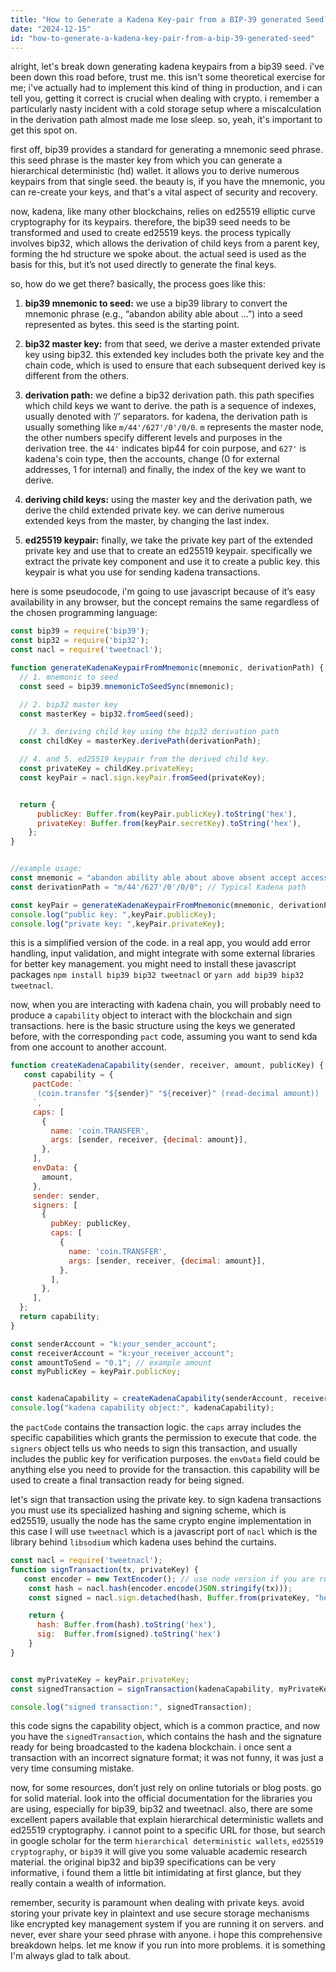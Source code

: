 ```yaml
---
title: "How to Generate a Kadena Key-pair from a BIP-39 generated Seed?"
date: "2024-12-15"
id: "how-to-generate-a-kadena-key-pair-from-a-bip-39-generated-seed"
---
```


alright, let's break down generating kadena keypairs from a bip39 seed. i've been down this road before, trust me. this isn't some theoretical exercise for me; i've actually had to implement this kind of thing in production, and i can tell you, getting it correct is crucial when dealing with crypto. i remember a particularly nasty incident with a cold storage setup where a miscalculation in the derivation path almost made me lose sleep. so, yeah, it's important to get this spot on.

first off, bip39 provides a standard for generating a mnemonic seed phrase. this seed phrase is the master key from which you can generate a hierarchical deterministic (hd) wallet. it allows you to derive numerous keypairs from that single seed. the beauty is, if you have the mnemonic, you can re-create your keys, and that's a vital aspect of security and recovery.

now, kadena, like many other blockchains, relies on ed25519 elliptic curve cryptography for its keypairs. therefore, the bip39 seed needs to be transformed and used to create ed25519 keys. the process typically involves bip32, which allows the derivation of child keys from a parent key, forming the hd structure we spoke about. the actual seed is used as the basis for this, but it’s not used directly to generate the final keys.

so, how do we get there? basically, the process goes like this:

1.  **bip39 mnemonic to seed:** we use a bip39 library to convert the mnemonic phrase (e.g., “abandon ability able about …”) into a seed represented as bytes. this seed is the starting point.

2.  **bip32 master key:** from that seed, we derive a master extended private key using bip32. this extended key includes both the private key and the chain code, which is used to ensure that each subsequent derived key is different from the others.

3.  **derivation path:** we define a bip32 derivation path. this path specifies which child keys we want to derive. the path is a sequence of indexes, usually denoted with ‘/’ separators. for kadena, the derivation path is usually something like `m/44'/627'/0'/0/0`. `m` represents the master node, the other numbers specify different levels and purposes in the derivation tree. the `44'` indicates bip44 for coin purpose, and `627'` is kadena's coin type, then the accounts, change (0 for external addresses, 1 for internal) and finally, the index of the key we want to derive.

4.  **deriving child keys:** using the master key and the derivation path, we derive the child extended private key. we can derive numerous extended keys from the master, by changing the last index.

5.  **ed25519 keypair:** finally, we take the private key part of the extended private key and use that to create an ed25519 keypair. specifically we extract the private key component and use it to create a public key. this keypair is what you use for sending kadena transactions.

here is some pseudocode, i'm going to use javascript because of it’s easy availability in any browser, but the concept remains the same regardless of the chosen programming language:

```javascript
const bip39 = require('bip39');
const bip32 = require('bip32');
const nacl = require('tweetnacl');

function generateKadenaKeypairFromMnemonic(mnemonic, derivationPath) {
  // 1. mnemonic to seed
  const seed = bip39.mnemonicToSeedSync(mnemonic);

  // 2. bip32 master key
  const masterKey = bip32.fromSeed(seed);

    // 3. deriving child key using the bip32 derivation path
  const childKey = masterKey.derivePath(derivationPath);

  // 4. and 5. ed25519 keypair from the derived child key.
  const privateKey = childKey.privateKey;
  const keyPair = nacl.sign.keyPair.fromSeed(privateKey);


  return {
      publicKey: Buffer.from(keyPair.publicKey).toString('hex'),
      privateKey: Buffer.from(keyPair.secretKey).toString('hex'),
    };
}


//example usage:
const mnemonic = "abandon ability able about above absent accept access accident account achieve acid acoustic acquire act actual adapt add address adjust adult advance advice affair affect afford after again against age agency agent ago agree aid air album alcohol alert alien alike alive all alone along aloud already also alter always amateur amazing among amount ample ancient anger angle angry animal announce annual another answer antenna anthem any apart apartment appear apple apply appoint approach approve april area argue arm army around arouse arrange arrive art article artist as ask assist assume at atomic attach attack attend attitude attract auction audience august aunt author automatic available average avoid awake award aware away awful";
const derivationPath = "m/44'/627'/0'/0/0"; // Typical Kadena path

const keyPair = generateKadenaKeypairFromMnemonic(mnemonic, derivationPath);
console.log("public key: ",keyPair.publicKey);
console.log("private key: ",keyPair.privateKey);
```

this is a simplified version of the code. in a real app, you would add error handling, input validation, and might integrate with some external libraries for better key management. you might need to install these javascript packages `npm install bip39 bip32 tweetnacl` or `yarn add bip39 bip32 tweetnacl`.

now, when you are interacting with kadena chain, you will probably need to produce a `capability` object to interact with the blockchain and sign transactions. here is the basic structure using the keys we generated before, with the corresponding `pact` code, assuming you want to send kda from one account to another account.

```javascript
function createKadenaCapability(sender, receiver, amount, publicKey) {
   const capability = {
     pactCode: `
      (coin.transfer "${sender}" "${receiver}" (read-decimal amount))
     `,
     caps: [
       {
         name: 'coin.TRANSFER',
         args: [sender, receiver, {decimal: amount}],
       },
     ],
     envData: {
       amount,
     },
     sender: sender,
     signers: [
       {
         pubKey: publicKey,
         caps: [
           {
             name: 'coin.TRANSFER',
             args: [sender, receiver, {decimal: amount}],
           },
         ],
       },
     ],
  };
  return capability;
}

const senderAccount = "k:your_sender_account";
const receiverAccount = "k:your_receiver_account";
const amountToSend = "0.1"; // example amount
const myPublicKey = keyPair.publicKey;


const kadenaCapability = createKadenaCapability(senderAccount, receiverAccount, amountToSend, myPublicKey);
console.log("kadena capability object:", kadenaCapability);

```

the `pactCode` contains the transaction logic. the `caps` array includes the specific capabilities which grants the permission to execute that code. the `signers` object tells us who needs to sign this transaction, and usually includes the public key for verification purposes. the `envData` field could be anything else you need to provide for the transaction. this capability will be used to create a final transaction ready for being signed.

let's sign that transaction using the private key. to sign kadena transactions you must use its specialized hashing and signing scheme, which is ed25519, usually the node has the same crypto engine implementation in this case I will use `tweetnacl` which is a javascript port of `nacl` which is the library behind `libsodium` which kadena uses behind the curtains.

```javascript
const nacl = require('tweetnacl');
function signTransaction(tx, privateKey) {
   const encoder = new TextEncoder(); // use node version if you are running in node env
    const hash = nacl.hash(encoder.encode(JSON.stringify(tx)));
    const signed = nacl.sign.detached(hash, Buffer.from(privateKey, "hex"));

    return {
      hash: Buffer.from(hash).toString('hex'),
      sig:  Buffer.from(signed).toString('hex')
    }
}


const myPrivateKey = keyPair.privateKey;
const signedTransaction = signTransaction(kadenaCapability, myPrivateKey);

console.log("signed transaction:", signedTransaction);

```

this code signs the capability object, which is a common practice, and now you have the `signedTransaction`, which contains the hash and the signature ready for being broadcasted to the kadena blockchain. i once sent a transaction with an incorrect signature format; it was not funny, it was just a very time consuming mistake.

now, for some resources, don’t just rely on online tutorials or blog posts. go for solid material. look into the official documentation for the libraries you are using, especially for bip39, bip32 and tweetnacl. also, there are some excellent papers available that explain hierarchical deterministic wallets and ed25519 cryptography. i cannot point to a specific URL for those, but search in google scholar for the term `hierarchical deterministic wallets`, `ed25519 cryptography`, or `bip39` it will give you some valuable academic research material. the original bip32 and bip39 specifications can be very informative, i found them a little bit intimidating at first glance, but they really contain a wealth of information.

remember, security is paramount when dealing with private keys. avoid storing your private key in plaintext and use secure storage mechanisms like encrypted key management system if you are running it on servers. and never, ever share your seed phrase with anyone. i hope this comprehensive breakdown helps. let me know if you run into more problems. it is something I'm always glad to talk about.
